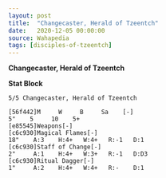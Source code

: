 ```yaml
---
layout: post
title:  "Changecaster, Herald of Tzeentch"
date:   2020-12-05 00:00:00
source: Wahapedia
tags: [disciples-of-tzeentch]
---
```


**Changecaster, Herald of Tzeentch**

**Stat Block**
```
5/5 Changecaster, Herald of Tzeentch
```

```
[56f442]M     W     B     Sa    [-]
5"    5     10    5+    
[e85545]Weapons[-]
[c6c930]Magical Flames[-]
18"    A:3    H:4+   W:4+   R:-1   D:1   
[c6c930]Staff of Change[-]
2"     A:1    H:4+   W:3+   R:-1   D:D3  
[c6c930]Ritual Dagger[-]
1"     A:2    H:4+   W:4+   R:-    D:1   
```
    